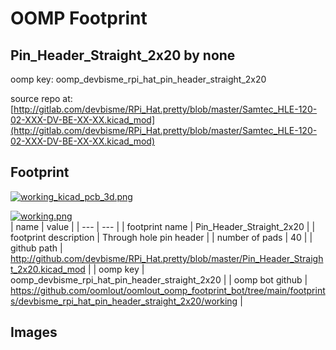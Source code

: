 # OOMP Footprint  
## Pin_Header_Straight_2x20  by none  
  
oomp key: oomp_devbisme_rpi_hat_pin_header_straight_2x20  
  
source repo at: [http://gitlab.com/devbisme/RPi_Hat.pretty/blob/master/Samtec_HLE-120-02-XXX-DV-BE-XX-XX.kicad_mod](http://gitlab.com/devbisme/RPi_Hat.pretty/blob/master/Samtec_HLE-120-02-XXX-DV-BE-XX-XX.kicad_mod)  
## Footprint  
  
[![working_kicad_pcb_3d.png](working_kicad_pcb_3d_600.png)](working_kicad_pcb_3d.png)  
  
[![working.png](working_600.png)](working.png)  
| name | value | 
| --- | --- | 
| footprint name | Pin_Header_Straight_2x20 | 
| footprint description | Through hole pin header | 
| number of pads | 40 | 
| github path | http://github.com/devbisme/RPi_Hat.pretty/blob/master/Pin_Header_Straight_2x20.kicad_mod | 
| oomp key | oomp_devbisme_rpi_hat_pin_header_straight_2x20 | 
| oomp bot github | https://github.com/oomlout/oomlout_oomp_footprint_bot/tree/main/footprints/devbisme_rpi_hat_pin_header_straight_2x20/working | 
## Images  
